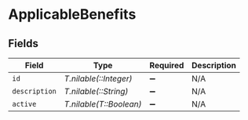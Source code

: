 # ApplicableBenefits


## Fields

| Field                   | Type                    | Required                | Description             |
| ----------------------- | ----------------------- | ----------------------- | ----------------------- |
| `id`                    | *T.nilable(::Integer)*  | :heavy_minus_sign:      | N/A                     |
| `description`           | *T.nilable(::String)*   | :heavy_minus_sign:      | N/A                     |
| `active`                | *T.nilable(T::Boolean)* | :heavy_minus_sign:      | N/A                     |